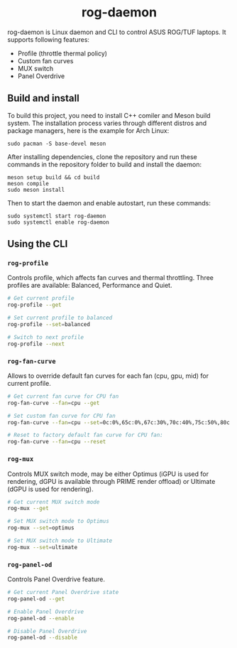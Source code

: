 <h1 align="center">rog-daemon</h1>

rog-daemon is Linux daemon and CLI to control ASUS ROG/TUF laptops. It supports following features:

- Profile (throttle thermal policy)
- Custom fan curves
- MUX switch
- Panel Overdrive

## Build and install

To build this project, you need to install C++ comiler and Meson build system. The installation process varies through different distros and package managers, here is the example for Arch Linux:

```
sudo pacman -S base-devel meson
```

After installing dependencies, clone the repository and run these commands in the repository folder to build and install the daemon:

```
meson setup build && cd build
meson compile
sudo meson install
```

Then to start the daemon and enable autostart, run these commands:

```
sudo systemctl start rog-daemon
sudo systemctl enable rog-daemon
```

## Using the CLI

### `rog-profile`

Controls profile, which affects fan curves and thermal throttling. Three profiles are available: Balanced, Performance and Quiet.

```bash
# Get current profile
rog-profile --get

# Set current profile to balanced
rog-profile --set=balanced

# Switch to next profile
rog-profile --next
```

### `rog-fan-curve`

Allows to override default fan curves for each fan (cpu, gpu, mid) for current profile.

```bash
# Get current fan curve for CPU fan
rog-fan-curve --fan=cpu --get

# Set custom fan curve for CPU fan
rog-fan-curve --fan=cpu --set=0c:0%,65c:0%,67c:30%,70c:40%,75c:50%,80c:60%,85c:80%,90c:90%

# Reset to factory default fan curve for CPU fan:
rog-fan-curve --fan=cpu --reset
```

### `rog-mux`

Controls MUX switch mode, may be either Optimus (iGPU is used for rendering, dGPU is available through PRIME render offload) or Ultimate (dGPU is used for rendering).

```bash
# Get current MUX switch mode
rog-mux --get

# Set MUX switch mode to Optimus
rog-mux --set=optimus

# Set MUX switch mode to Ultimate
rog-mux --set=ultimate
```

### `rog-panel-od`

Controls Panel Overdrive feature.

```bash
# Get current Panel Overdrive state
rog-panel-od --get

# Enable Panel Overdrive
rog-panel-od --enable

# Disable Panel Overdrive
rog-panel-od --disable
```
